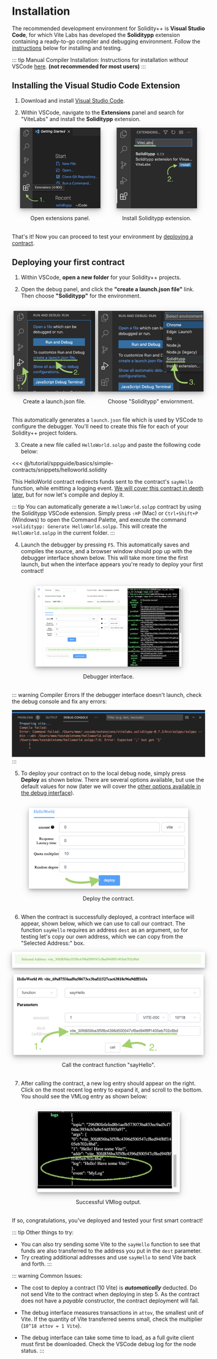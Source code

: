 # Installation
The recommended development environment for Solidity++ is **Visual Studio Code**, for which Vite Labs has developed the **Soliditypp** extension containing a ready-to-go compiler and debugging environment. Follow the [instructions](#installing-the-visual-studio-code-extension) below for installing and testing.<!--, or if you prefer, there is a [video guide]() for setting up the environment.-->

::: tip Manual Compiler Installation:
Instructions for installation *without* VSCode [here](https://docs.vite.org/go-vite/contract/debug.html#debugging-in-command-line).  **(not recommended for most users)**
:::

## Installing the Visual Studio Code Extension

1. Download and install [Visual Studio Code](https://code.visualstudio.com/).

2. Within VSCode, navigate to the **Extensions** panel and search for "ViteLabs" and install the **Soliditypp** extension.

<div style="height:15em; display: flex; justify-content: space-between;">
<div style="float:left;height:100%;margin:0 auto; text-align:center; box-shadow: 0 4px 8px 0 rgba(0, 0, 0, 0.2), 0 6px 20px 0 rgba(0, 0, 0, 0.19);"><img src="./installation/install1.png" style="max-height: 100%; max-width: 100%; display: block; margin: 0; width: auto; height: auto;"><br>Open extensions panel.</div>
<div style="float:left;height:100%;margin:0 auto; text-align:center; box-shadow: 0 4px 8px 0 rgba(0, 0, 0, 0.2), 0 6px 20px 0 rgba(0, 0, 0, 0.19);"><img src="./installation/install2.png" style="max-height: 100%; max-width: 100%; display: block; margin: 0; width: auto; height: auto;"><br>Install Soliditypp extension.</div>
</div>
<br><br><br>

That's it! Now you can proceed to test your environment by [deploying a contract](#deploying-your-first-contract).

## Deploying your first contract

1. Within VSCode, **open a new folder** for your Solidity++ projects.

2. Open the debug panel, and click the **"create a launch.json file"** link. Then choose **"Soliditypp"** for the environment.

<br>
<div style="height:15em; display: flex; justify-content: space-between;">
<div style="float:left;height:100%;margin:0 auto; text-align:center;box-shadow: 0 4px 8px 0 rgba(0, 0, 0, 0.2), 0 6px 20px 0 rgba(0, 0, 0, 0.19);"><img src="./installation/install3.png" style="max-height: 100%; max-width: 100%; display: block; margin: 0; width: auto; height: auto;"><br>Create a launch.json file.</div>
<div style="float:left;height:100%;margin:0 auto; text-align:center;box-shadow: 0 4px 8px 0 rgba(0, 0, 0, 0.2), 0 6px 20px 0 rgba(0, 0, 0, 0.19);"><img src="./installation/install4.png" style="max-height: 100%; max-width: 100%; display: block; margin: 0; width: auto; height: auto;"><br>Choose "Soliditypp" enviornment.</div>
</div>
<br><br><br>

This automatically generates a `launch.json` file which is used by VSCode to configure the debugger. You'll need to create this file for each of your Solidity++ project folders.


3. Create a new file called `HelloWorld.solpp` and paste the following code below:

<<< @/tutorial/sppguide/basics/simple-contracts/snippets/helloworld.solidity

 This HelloWorld contract redirects funds sent to the contract's `sayHello` function, while emitting a logging event. [We will cover this contract in depth later](../basics/simple-contracts/hello-world/), but for now let's compile and deploy it.


::: tip
You can automatically generate a `HelloWorld.solpp` contract by using the Soliditypp VSCode extension. Simply press `⇧⌘P` (Mac) or `Ctrl+Shift+P` (Windows) to open the Command Palette, and execute the command `>soliditypp: Generate HelloWorld.solpp`. This will create the `HelloWorld.solpp` in the current folder.
:::

4. Launch the debugger by pressing `F5`. This automatically saves and compiles the source, and a browser window should pop up with the debugger interface shown below. This will take more time the first launch, but when the interface appears you're ready to deploy your first contract!

<br>
<div style="height:15em; display: flex; justify-content: space-between;">
<div style="float:left;height:100%;margin:0 auto; text-align:center; box-shadow: 0 4px 8px 0 rgba(0, 0, 0, 0.2), 0 6px 20px 0 rgba(0, 0, 0, 0.19);"><img src="./installation/debuginterface.png" style="max-height: 100%; max-width: 100%; display: block; margin: 0; width: auto; height: auto;"><br>Debugger interface.</div>
</div>
<br><br><br>

::: warning Compiler Errors
If the debugger interface doesn't launch, check the debug console and fix any errors:

![](./installation/compileerror.png)
:::

5. To deploy your contract on to the local debug node, simply press **Deploy** as shown below. There are several options available, but use the default values for now (later we will cover the [other options available in the debug interface](../basics/debugger/)).

<br>
<div style="height:15em; display: flex; justify-content: space-between;">
<div style="float:left;height:100%;margin:0 auto; text-align:center; box-shadow: 0 4px 8px 0 rgba(0, 0, 0, 0.2), 0 6px 20px 0 rgba(0, 0, 0, 0.19);"><img src="./installation/debugdeploy.png" style="max-height: 100%; max-width: 100%; display: block; margin: 0; width: auto; height: auto;"><br>Deploy the contract.</div>
</div>
<br><br><br>

6. When the contract is successfully deployed, a contract interface will appear, shown below, which we can use to call our contract. The function `sayHello` requires an address `dest` as an argument, so for testing let's copy our *own* address, which we can copy from the "Selected Address:" box.

<div style="height:3em; display: flex; justify-content: space-between;">
<div style="float:left;height:100%;margin:0 auto; text-align:center; box-shadow: 0 4px 8px 0 rgba(0, 0, 0, 0.2), 0 6px 20px 0 rgba(0, 0, 0, 0.19);"><img src="./installation/debugaddress.png" style="max-height: 100%; max-width: 100%; display: block; margin: 0; width: auto; height: auto;"></div>
</div>

<br>
<div style="height:15em; display: flex; justify-content: space-between;">
<div style="float:left;height:100%;margin:0 auto; text-align:center; box-shadow: 0 4px 8px 0 rgba(0, 0, 0, 0.2), 0 6px 20px 0 rgba(0, 0, 0, 0.19);"><img src="./installation/debuginteract.png" style="max-height: 100%; max-width: 100%; display: block; margin: 0; width: auto; height: auto;"><br>Call the contract function "sayHello".</div>
</div>
<br><br><br>

7. After calling the contract, a new log entry should appear on the right. Click on the most recent log entry to expand it, and scroll to the bottom. You should see the VMLog entry as shown below:

<br>
<div style="height:15em; display: flex; justify-content: space-between;">
<div style="float:left;height:100%;margin:0 auto; text-align:center; box-shadow: 0 4px 8px 0 rgba(0, 0, 0, 0.2), 0 6px 20px 0 rgba(0, 0, 0, 0.19);"><img src="./installation/debuglog.png" style="max-height: 100%; max-width: 100%; display: block; margin: 0; width: auto; height: auto;"><br>Successful VMlog output.</div>
</div>
<br><br><br>

If so, congratulations, you've deployed and tested your first smart contract! 

::: tip Other things to try:
- You can also try sending some Vite to the `sayHello` function to see that funds are also transferred to the address you put in the `dest` parameter.
- Try creating additional addresses and use `sayHello` to send Vite back and forth.
:::


::: warning Common Issues:
- The cost to deploy a contract (10 Vite) is ***automatically*** deducted. Do not send Vite to the contract when deploying in step 5. As the contract does not have a *payable* constructor, the contract deployment will fail.

- The debug interface measures transactions in `attov`, the smallest unit of Vite. If the quantity of Vite transferred seems small, check the multiplier (`10^18 attov = 1 Vite`).

- The debug interface can take some time to load, as a full gvite client must first be downloaded. Check the VSCode debug log for the node status.
:::
